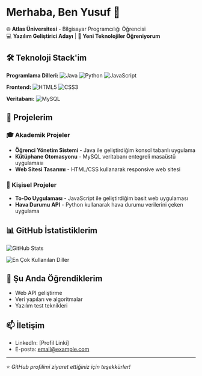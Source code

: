 # Merhaba, Ben Yusuf 👋

🌐 **Atlas Üniversitesi** - Bilgisayar Programcılığı Öğrencisi  
💻 **Yazılım Geliştirici Adayı** | 🚀 **Yeni Teknolojiler Öğreniyorum**

## 🛠️ Teknoloji Stack'im

**Programlama Dilleri:**
![Java](https://img.shields.io/badge/Java-ED8B00?style=for-the-badge&logo=openjdk&logoColor=white)
![Python](https://img.shields.io/badge/Python-3776AB?style=for-the-badge&logo=python&logoColor=white)
![JavaScript](https://img.shields.io/badge/JavaScript-F7DF1E?style=for-the-badge&logo=javascript&logoColor=black)

**Frontend:**
![HTML5](https://img.shields.io/badge/HTML5-E34F26?style=for-the-badge&logo=html5&logoColor=white)
![CSS3](https://img.shields.io/badge/CSS3-1572B6?style=for-the-badge&logo=css3&logoColor=white)

**Veritabanı:**
![MySQL](https://img.shields.io/badge/MySQL-00000F?style=for-the-badge&logo=mysql&logoColor=white)

## 📂 Projelerim

### 🎓 Akademik Projeler
- **Öğrenci Yönetim Sistemi** - Java ile geliştirdiğim konsol tabanlı uygulama
- **Kütüphane Otomasyonu** - MySQL veritabanı entegreli masaüstü uygulaması
- **Web Sitesi Tasarımı** - HTML/CSS kullanarak responsive web sitesi

### 🔨 Kişisel Projeler
- **To-Do Uygulaması** - JavaScript ile geliştirdiğim basit web uygulaması
- **Hava Durumu API** - Python kullanarak hava durumu verilerini çeken uygulama

## 📊 GitHub İstatistiklerim

![GitHub Stats](https://github-readme-stats.vercel.app/api?username=YusufASLAN1453&show_icons=true&theme=default)

![En Çok Kullanılan Diller](https://github-readme-stats.vercel.app/api/top-langs/?username=YusufASLAN1453&layout=compact&theme=default)

## 🌱 Şu Anda Öğrendiklerim
- Web API geliştirme
- Veri yapıları ve algoritmalar
- Yazılım test teknikleri

## 📫 İletişim
- LinkedIn: [Profil Linki]
- E-posta: email@example.com

---

⭐ *GitHub profilimi ziyaret ettiğiniz için teşekkürler!*
